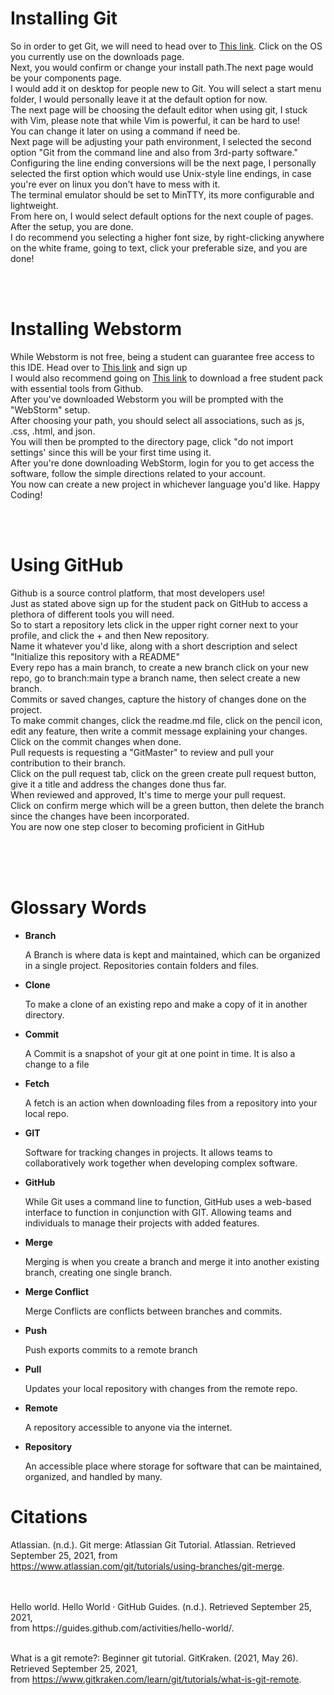 <!DOCTYPE html>
<html lang="en">
<head>
  <meta charset="UTF-8">
  <title>Installation of Git,Github, and Webstorm</title>
</head>
<body>
<h1>Installing Git</h1>
  <p>So in order to get Git, we will need to head over to <a href="https://git-scm.com">This link</a>.
    Click on the OS you currently use on the downloads page. <br>
    Next, you would confirm or change your install path.The next page would be your components page. <br>
    I would add it on desktop for people new to Git. You will select a start menu folder, I would personally leave it at the default option for now. <br>
    The next page will be choosing the default editor when using git, I stuck with Vim, please note that while Vim is powerful, it can be hard to use! <br>
    You can change it later on using a command if need be. <br>
    Next page will be adjusting your path environment, I selected the second option "Git from the command line and also from 3rd-party software." <br>
    Configuring the line ending conversions will be the next page, I personally selected the first option which would use Unix-style line endings, in case you're ever on linux you don't have to mess with it. <br>
    The terminal emulator should be set to MinTTY, its more configurable and lightweight. <br>
    From here on, I would select default options for the next couple of pages. After the setup, you are done. <br>
    I do recommend you selecting a higher font size, by right-clicking anywhere on the white frame, going to text, click your preferable size, and you are done!</p>

<br>
<br>

<h1>Installing Webstorm</h1>

<p>
  While Webstorm is not free, being a student can guarantee free access to this IDE. Head over to <a href="https://www.jetbrains.com/webstorm/download/#section=windows"> This link</a> and sign up<br>
  I would also recommend going on <a href="https://education.github.com/pack">This link</a> to download a free student pack with essential tools from Github. <br>
  After you've downloaded Webstorm you will be prompted with the "WebStorm" setup. <br>
  After choosing your path, you should select all associations, such as js, .css, .html, and json. <br>
  You will then be prompted to the directory page, click "do not import settings' since this will be your first time using it. <br>
  After you're done downloading WebStorm, login for you to get access the software, follow the simple directions related to your account. <br>
  You now can create a new project in whichever language you'd like. Happy Coding!
</p>


<br>
<br>

<h1>Using GitHub</h1>

<p>
  Github is a source control platform, that most developers use! <br>
  Just as stated above sign up for the student pack on GitHub to access a plethora of different tools you will need. <br>
  So to start a repository lets click in the upper right corner next to your profile, and click the + and then New repository. <br>
  Name it whatever you'd like, along with a short description and select "Initialize this repository with a README" <br>
  Every repo has a main branch, to create a new branch click on your new repo, go to branch:main type a branch name, then select create a new branch. <br>
  Commits or saved changes, capture the history of changes done on the project.<br>
  To make commit changes, click the readme.md file, click on the pencil icon, edit any feature, then write a commit message explaining your changes. <br>
  Click on the commit changes when done. <br>
  Pull requests is requesting a "GitMaster" to review and pull your contribution to their branch. <br>
  Click on the pull request tab, click on the green create pull request button, give it a title and address the changes done thus far. <br>
  When reviewed and approved, It's time to merge your pull request. <br>
  Click on confirm merge which will be a green button, then delete the branch since the changes have been incorporated. <br>
  You are now one step closer to becoming proficient in GitHub
</p>

<br>
<br>
<br>





<h1>Glossary Words</h1>

<ul>


  <li><b>Branch</b></li>

  <p>A Branch is where data is kept and maintained, which can be organized in a single project. Repositories contain folders and files.
  </p>

  <li><b>Clone</b></li>
  <p>To make a clone of an existing repo and make a copy of it in another directory.</p>

  <li><b>Commit</b></li>

  <p>
    A Commit is a snapshot of your git at one point in time. It is also a change to a file
  </p>

  <li><b>Fetch</b></li>

  <p>A fetch is an action when downloading files from a repository into your local repo.
  </p>

  <li><b>GIT</b></li>
  <p>Software for tracking changes in projects. It allows teams to collaboratively work together when developing complex software.
  </p>

  <li><b>GitHub</b></li>

  <p>
    While Git uses a command line to function, GitHub uses a web-based interface to function in conjunction with GIT.
    Allowing teams and individuals to manage their projects with added features.
  </p>


  <li><b>Merge</b></li>
  <p>Merging is when you create a branch and merge it into another existing branch, creating one single branch.
  </p>

  <li><b>Merge Conflict</b></li>
  <p>
    Merge Conflicts are conflicts between branches and commits.
  </p>


  <li><b>Push</b></li>
  <p>Push exports commits to a remote branch
  </p>

  <li><b>Pull</b></li>

  <p>
    Updates your local repository with changes from the remote repo.
  </p>



  <li><b>Remote</b></li>

  <p>
    A repository accessible to anyone via the internet.
  </p>


  <li><b>Repository</b></li>

  <p>
    An accessible place where storage for software that can be maintained, organized, and handled by many.
  </p>

</ul>


<h1>Citations</h1>

Atlassian. (n.d.). Git merge: Atlassian Git Tutorial. Atlassian. Retrieved September 25, 2021, from <br>
https://www.atlassian.com/git/tutorials/using-branches/git-merge.

<br>
<br>
Hello world. Hello World · GitHub Guides. (n.d.). Retrieved September 25, 2021,<br>
from https://guides.github.com/activities/hello-world/.

<br>
<br>

What is a git remote?: Beginner git tutorial. GitKraken. (2021, May 26). Retrieved September 25, 2021,<br>
from https://www.gitkraken.com/learn/git/tutorials/what-is-git-remote.
</body>
</html>
